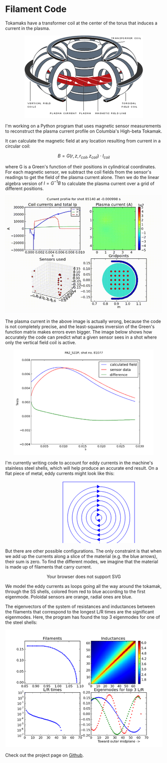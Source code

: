 # Filament Code <a href="https://github.com/sballin/filament"><i class="fa fa-github"></i></a>

Tokamaks have a transformer coil at the center of the torus that induces a current in the plasma.

<center><a href="http://cswim.org/imageslibrary/tokamak_schema.gif/view"><img src="./tokamak.gif"/></a></center>

I'm working on a Python program that uses magnetic sensor measurements to reconstruct the plasma current profile on Columbia's High-beta Tokamak. 

It can calculate the magnetic field at any location resulting from current in a circular coil:

$$B = G(r, z, r_{coil}, z_{coil})\cdot I_{coil}$$

where G is a Green's function of their positions in cylindrical coordinates. For each magnetic sensor, we subtract the coil fields from the sensor's readings to get the field of the plasma current alone. Then we do the linear algebra version of $I = G^{-1}B$ to calculate the plasma current over a grid of different positions.

<center><a href="https://github.com/sballin/filament"><img src="https://raw.githubusercontent.com/sballin/filament/master/resources/reconstruction.gif"/></a></center>

The plasma current in the above image is actually wrong, because the code is not completely precise, and the least-squares inversion of the Green's function matrix makes errors even bigger. The image below shows how accurately the code can predict what a given sensor sees in a shot where only the vertical field coil is active.
 
<center><a href="https://raw.githubusercontent.com/sballin/filament/master/resources/montage.jpg"><img width="450px" src="https://raw.githubusercontent.com/sballin/filament/master/resources/PA2_S22P.png"/></a></center>

I'm currently writing code to account for eddy currents in the machine's stainless steel shells, which will help produce an accurate end result. On a flat piece of metal, eddy currents might look like this:

<center><svg width="600" height="240">
  <rect x="185" y="5" width="230" height="230" stroke="blue" fill="#fff"/>
  <circle cx="300" cy="120" r="100" stroke="blue" fill="#fff" stroke-width="1"/>
  <circle cx="300" cy="120" r="85" stroke="blue" fill="#fff" stroke-width="1"/>
  <circle cx="300" cy="120" r="70" stroke="blue" fill="#fff" stroke-width="1"/>
  <circle cx="300" cy="120" r="55" stroke="blue" fill="#fff" stroke-width="1"/>
  <circle cx="300" cy="120" r="40" stroke="blue" fill="#fff" stroke-width="1"/>
  <circle cx="300" cy="120" r="25" stroke="blue" fill="#fff" stroke-width="1"/>
  <circle cx="300" cy="120" r="10" stroke="blue" fill="#fff" stroke-width="1"/>
  <polygon points="295,15 295,25 303,20" stroke="blue" fill="blue"/>
  <polygon points="295,30 295,40 303,35" stroke="blue" fill="blue"/>
  <polygon points="295,45 295,55 303,50" stroke="blue" fill="blue"/>
  <polygon points="295,60 295,70 303,65" stroke="blue" fill="blue"/>
  <polygon points="295,75 295,85 303,80" stroke="blue" fill="blue"/>
  <polygon points="295,90 295,100 303,95" stroke="blue" fill="blue"/>
  <polygon points="295,105 295,115 303,110" stroke="blue" fill="blue"/>
  <polygon points="303,124 303,134 295,128" stroke="blue" fill="blue"/>
  <polygon points="303,140 303,150 295,145" stroke="blue" fill="blue"/>
  <polygon points="303,155 303,165 295,160" stroke="blue" fill="blue"/>
  <polygon points="303,170 303,180 295,175" stroke="blue" fill="blue"/>
  <polygon points="303,185 303,195 295,190" stroke="blue" fill="blue"/>
  <polygon points="303,200 303,210 295,205" stroke="blue" fill="blue"/>
  <polygon points="303,215 303,225 295,220" stroke="blue" fill="blue"/>
</svg></center>

But there are other possible configurations. The only constraint is that when we add up the currents along a slice of the material (e.g. the blue arrows), their sum is zero. To find the different modes, we imagine that the material is made up of filaments that carry current. 

<center><object type="image/svg+xml" width="700px" data="3d.svg">Your browser does not support SVG</object></center>

We model the eddy currents as loops going all the way around the tokamak, through the SS shells, colored from red to blue according to the first eigenmode. Poloidal sensors are orange, radial ones are blue.

The eigenvectors of the system of resistances and inductances between the filaments that correspond to the longest L/R times are the significant eigenmodes. Here, the program has found the top 3 eigenmodes for one of the steel shells:

<center><a href="https://raw.githubusercontent.com/sballin/filament/master/resources/eigen_comparison.jpg"><img src="https://raw.githubusercontent.com/sballin/filament/master/resources/eigenmodes.png"/></a></center>

Check out the project page on [Github](https://github.com/sballin/filament).
